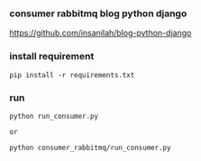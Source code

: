 ### consumer rabbitmq blog python django
https://github.com/insanilah/blog-python-django


### install requirement
```
pip install -r requirements.txt
```

### run
```
python run_consumer.py

or

python consumer_rabbitmq/run_consumer.py
```
